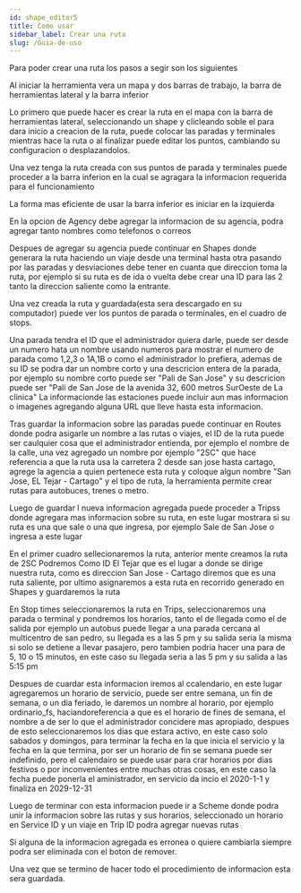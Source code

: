 ```yaml
---
id: shape_editor5
title: Como usar
sidebar_label: Crear una ruta
slug: /Guia-de-uso
---
```


Para poder crear una ruta los pasos a segir son los siguientes

Al iniciar la herramienta vera un mapa y dos barras de trabajo, la barra de herramientas lateral y la barra inferior

Lo primero que puede hacer es crear la ruta en el mapa con la barra de herramientas lateral, seleccionando un shape y clicleando soble el para dara inicio a creacion de la ruta, puede colocar las paradas y terminales mientras hace la ruta o al finalizar puede editar los puntos, cambiando su configuracion o desplazandolos.

Una vez tenga la ruta creada con sus puntos de parada y terminales puede proceder a la barra inferion en la cual se agragara la informacion requerida para el funcionamiento

La forma mas eficiente de usar la barra inferior es iniciar en la izquierda 

En la opcion de Agency debe agregar la informacion de su agencia, podra agregar tanto nombres como telefonos o correos

Despues de agregar su agencia puede continuar en Shapes donde generara la ruta haciendo un viaje desde una terminal hasta otra pasando por las paradas y desviaciones debe tener en cuanta que direccion toma la ruta, por ejemplo si su ruta es de ida o vuelta debe crear una ID para las 2 tanto la direccion saliente como la entrante.

Una vez creada la ruta y guardada(esta sera descargado en su computador) puede ver los puntos de parada o terminales, en el cuadro de stops.

Una parada tendra el ID que el administrador quiera darle, puede ser desde un numero hata un nombre
usando numeros para mostrar el numero de parada como 1,2,3 o 1A,1B  o como el administrador lo prefiera, ademas de su ID se podra dar un nombre corto y una descricion entera de la parada, por ejemplo su nombre corto puede ser "Pali de San Jose" y su descricion puede ser "Pali de San Jose de la avenida 32, 600 metros SurOeste de La clinica" La informacionde las estaciones puede incluir aun mas informacion o imagenes agregando alguna URL que lleve hasta esta informacion.

Tras guardar la informacion sobre las paradas puede continuar en Routes donde podra asigarle un nombre a las rutas o viajes, el ID de la ruta puede ser caulquier cosa que el administrador entienda, por ejemplo el nombre de la calle, una vez agregado un nombre por ejemplo "2SC" que hace referencia a que la ruta usa la carretera 2 desde san jose hasta cartago, agrege la agencia a quien pertenece esta ruta y coloque algun nombre "San Jose, EL Tejar - Cartago" y el tipo de ruta, la herramienta permite crear rutas para autobuces, trenes o metro.

Luego de guardar l nueva informacion agregada puede proceder a Tripss donde agregara mas informacion sobre su ruta, en este lugar  mostrara si su ruta es una que sale o una que ingresa, por ejemplo Sale de San Jose o ingresa a este lugar

En el primer cuadro sellecionaremos la ruta, anterior mente creamos la ruta de 2SC Podremos Como ID El Tejar que es el lugar a donde se dirige nuestra ruta, como es direccion San Jose - Cartago diremos que es una ruta saliente, por ultimo asignaremos a esta ruta en recorrido generado en Shapes y guardaremos la ruta

En Stop times seleccionaremos la ruta en Trips, seleccionaremos una parada o terminal y pondremos los horarios, tanto el de llegada como el de salida por ejemplo un autobus puede llegar a una parada cercana al multicentro de san pedro, su llegada es a las 5 pm y su salida seria la misma si solo se detiene a llevar pasajero, pero tambien podria hacer una para de 5, 10 o 15 minutos, en este caso su llegada seria a las 5 pm y su salida a las 5:15 pm

Despues de cuardar esta informacion iremos al ccalendario, en este lugar agregaremos un horario de servicio, puede ser entre semana, un fin de semana, o un dia feriado, le daremos un nombre al horario, por ejemplo ordinario_fs, haciandoreferencia a que es el horario de fines de semana, el nombre a de ser lo que el administrador concidere mas apropiado, despues de esto seleccionaremos los dias que estara activo, en este caso solo sabados y domingos, para terminar la fecha en la que inicia el servicio y la fecha en la que termina, por ser un horario de fin se semana puede ser indefinido, pero el calendairo se puede usar para crar horarios por dias festivos o por inconvenientes entre muchas otras cosas, en este caso la fecha puede ponerla el aministrador, en servicio da incio el 2020-1-1 y finaliza en 2029-12-31


Luego de terminar con esta informacion puede ir a Scheme donde podra unir la informacion sobre las rutas y sus horarios, seleccionado un horario en Service ID y un viaje en Trip ID podra agregar nuevas rutas


Si  alguna de la informacion agregada es erronea o quiere cambiarla siempre podra ser eliminada con el boton de remover.

Una vez que se termino de hacer todo el procedimiento de informacion esta sera guardada.
